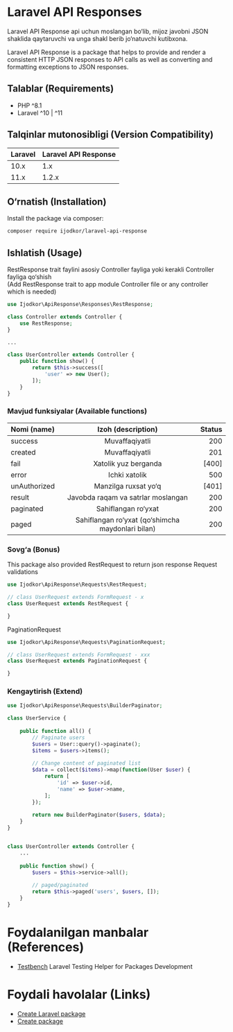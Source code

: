 # Laravel API Responses

Laravel API Response api uchun moslangan bo&#8216;lib, mijoz javobni JSON shaklida qaytaruvchi va unga shakl berib
jo&#8216;natuvchi kutibxona.

Laravel API Response is a package that helps to provide and render a consistent HTTP JSON responses to API calls as well
as converting and formatting exceptions to JSON responses.

## Talablar (Requirements)

- PHP ^8.1
- Laravel ^10 | ^11

## Talqinlar mutonosibligi (Version Compatibility)

| Laravel | Laravel API Response | 
|:--------|:---------------------|
| 10.x    | 1.x                  |
| 11.x    | 1.2.x                |

## O&#8216;rnatish (Installation)

Install the package via composer:

```bash
composer require ijodkor/laravel-api-response
```

## Ishlatish (Usage)

RestResponse trait faylini asosiy Controller fayliga yoki kerakli Controller fayliga qo&#8216;shish <br>
(Add RestResponse trait to app module Controller file or any controller which is needed)

```php
use Ijodkor\ApiResponse\Responses\RestResponse;

class Controller extends Controller {
    use RestResponse;
}

...

class UserController extends Controller {
    public function show() {
        return $this->success([
            'user' => new User();
        ]);
    }
}
```

### Mavjud funksiyalar (Available functions)

| Nomi (name)  |                      Izoh (description)                       | Status |
|:-------------|:-------------------------------------------------------------:|-------:|
| success      |                        Muvaffaqiyatli                         |    200 |
| created      |                        Muvaffaqiyatli                         |    201 |
| fail         |                     Xatolik yuz berganda                      |  [400] |
| error        |                         Ichki xatolik                         |    500 |
| unAuthorized |                  Manzilga ruxsat yo&#8216;q                   |  [401] |
| result       |              Javobda raqam va satrlar moslangan               |    200 |
| paginated    |                   Sahiflangan ro&#8216;yxat                   |    200 |
| paged        | Sahiflangan ro&#8216;yxat (qo&#8216;shimcha maydonlari bilan) |    200 |

### Sovg&#8216;a (Bonus)

This package also provided RestRequest to return json response Request validations

```php
use Ijodkor\ApiResponse\Requests\RestRequest;

// class UserRequest extends FormRequest - x
class UserRequest extends RestRequest {

}
```

PaginationRequest

```php
use Ijodkor\ApiResponse\Requests\PaginationRequest;

// class UserRequest extends FormRequest - xxx
class UserRequest extends PaginationRequest {

}
```

### Kengaytirish (Extend)


```php
use Ijodkor\ApiResponse\Requests\BuilderPaginator;

class UserService {
    
    public function all() {
        // Paginate users
        $users = User::query()->paginate();
        $items = $users->items();
        
        // Change content of paginated list
        $data = collect($items)->map(function(User $user) {
            return [
                'id' => $user->id,
                'name' => $user->name,
            ];
        });
        
        return new BuilderPaginator($users, $data);
    }
}


class UserController extends Controller {
    ...
    
    public function show() {
        $users = $this->service->all();
        
        // paged/paginated
        return $this->paged('users', $users, []);
    }
}
```

# Foydalanilgan manbalar (References)

- [Testbench](https://packages.tools/testbench) Laravel Testing Helper for Packages Development

# Foydali havolalar (Links)

- [Create Laravel package](https://laravel-news.com/building-your-own-laravel-packages)
- [Create package](https://medium.com/@prevailexcellent/how-i-created-my-third-laravel-package-step-by-step-guide-ad3fb0da5399)
